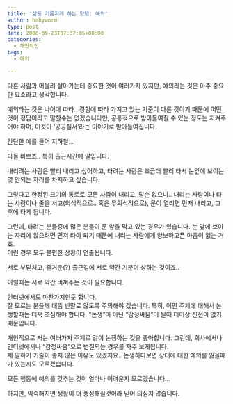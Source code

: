 ```yaml
---
title: '삶을 기름지게 하는 양념: 예의'
author: babyworm
type: post
date: 2006-09-23T07:37:05+00:00
categories:
  - 개인적인
tags:
  - 예의

---
```

다른 사람과 어울려 살아가는데 중요한 것이 여러가지 있지만, 예의라는 것은 아주 중요한 요소라고 생각합니다. 

예의라는 것은 나이에 따라.. 경험에 따라 가지고 있는 기준이 다른 것이기 때문에 어떤것이 정답이라고 말할수는 없겠습니다만, 공통적으로 받아들여질 수 있는 정도는 지켜주어야 하며, 이것이 &#8216;공공질서&#8217;라는 이야기로 받아들여집니다. 

간단한 예를 들어 지하철&#8230;

다들 바쁘죠.. 특히 출근시간에 말입니다. 

내리려는 사람은 빨리 내리고 싶어하고, 타려는 사람은 조금더 빨리 타서 눈앞에 보이는 몇 안되는 자리를 차지하고 싶습니다. 

그렇다고 한정된 크기의 통로로 모든 사람이 내리고, 탈순 없으니.. 내리는 사람이나 타는 사람이나 줄을 서고(의식적으로.. 혹은 무의식적으로), 문이 열리면 먼저 내리고, 그 후에 타게 됩니다. 

그런데, 타려는 분들중에 많은 분들이 문 앞을 막고 있는 경우가 있습니다. 눈 앞에 보이는 자리에 앉으려면 먼저 타야 되기 때문에 내리는 사람에게 양보하고픈 마음이 없는 거죠.  
이런 경우 모두 불편한 상황이 연출됩니다. 

서로 부딛치고, 즐거운(?) 출근길에 서로 약간 기분이 상하는 것이죠..

이럴때는 서로 약간 비껴주는 것이 필요합니다. 

인터넷에서도 마찬가지인듯 합니다.  
잘 모르는 분들께 대뜸 반말로 않도록 주의해야 겠습니다. 특히, 어떤 주제에 대해서 논쟁할때는 더욱 조심해야 합니다. &#8220;논쟁&#8221;이 아닌 &#8220;감정싸움&#8221;이 될때 더이상 진전이 없기 때문입니다. 

개인적으로 저는 여러가지 주제로 같이 논쟁하는 것을 좋아합니다. 그런데, 회사에서나 인터넷에서나 &#8220;감정싸움&#8221;으로 변질되는 경우를 자주 보게됩니다.  
제 말하기 기술이 좋지 않은 이유도 있겠지요.. 논쟁하다보면 상대에 대한 예의를 잃을때가 있는지도 모르겠습니다. 

모든 행동에 예의를 갖추는 것이 얼마나 어려운지 모르겠습니다&#8230;

하지만, 익숙해지면 생활이 더 풍성해질것이라 믿어 의심치 않습니다.